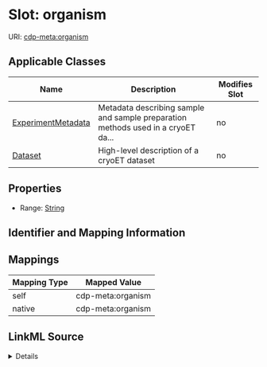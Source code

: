 

# Slot: organism

URI: [cdp-meta:organism](metadataorganism)



<!-- no inheritance hierarchy -->





## Applicable Classes

| Name | Description | Modifies Slot |
| --- | --- | --- |
| [ExperimentMetadata](ExperimentMetadata.md) | Metadata describing sample and sample preparation methods used in a cryoET da... |  no  |
| [Dataset](Dataset.md) | High-level description of a cryoET dataset |  no  |







## Properties

* Range: [String](String.md)





## Identifier and Mapping Information








## Mappings

| Mapping Type | Mapped Value |
| ---  | ---  |
| self | cdp-meta:organism |
| native | cdp-meta:organism |




## LinkML Source

<details>
```yaml
name: organism
alias: organism
domain_of:
- ExperimentMetadata
- Dataset
range: string

```
</details>
